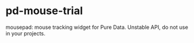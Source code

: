 # pd-mouse-trial

mousepad: mouse tracking widget for Pure Data.
Unstable API, do not use in your projects.

